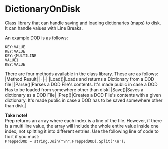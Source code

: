 # DictionaryOnDisk
Class library that can handle saving and loading dictionaries (maps) to disk. It can handle values with Line Breaks.

An example DOD is as follows:
```
KEY:VALUE
KEY:VALUE
KEY:{MULTILINE
VALUE}
KEY:VALUE
```

There are four methods available in the class library. These are as follows:
|Method|Result|
|-|-|
|Load()|Loads and returns a Dictionary from a DOD file|
|Parse()|Parses a DOD File's contents. It's made public in case a DOD Has to be loaded from somewhere other than disk|
|Save()|Saves a dictionary as a DOD File|
|Prep()|Creates a DOD File's contents with a given dictionary. It's made public in case a DOD has to be saved somewhere other than disk.|

**Take note!**<br>
Prep returns an array where each index is a line of the file. However, if there is a multi line value, the array will include the whole entire value inside one index, not splitting it into different entries. Use the following line of code to fix it if you must: <br>```PreppedDOD = string.Join("\n",PreppedDOD).Split('\n');```
